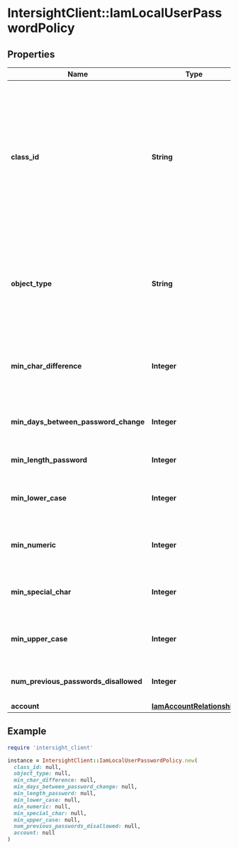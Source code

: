 # IntersightClient::IamLocalUserPasswordPolicy

## Properties

| Name | Type | Description | Notes |
| ---- | ---- | ----------- | ----- |
| **class_id** | **String** | The fully-qualified name of the instantiated, concrete type. This property is used as a discriminator to identify the type of the payload when marshaling and unmarshaling data. | [default to &#39;iam.LocalUserPasswordPolicy&#39;] |
| **object_type** | **String** | The fully-qualified name of the instantiated, concrete type. The value should be the same as the &#39;ClassId&#39; property. | [default to &#39;iam.LocalUserPasswordPolicy&#39;] |
| **min_char_difference** | **Integer** | Minimum number of characters different from previous password. | [optional][default to 0] |
| **min_days_between_password_change** | **Integer** | Minimum Days allowed between password change. | [optional][default to 0] |
| **min_length_password** | **Integer** | Minimum length of password. | [optional][default to 8] |
| **min_lower_case** | **Integer** | Minimum number of required lower case characters. | [optional][default to 1] |
| **min_numeric** | **Integer** | Minimum number of required numeric characters. | [optional][default to 1] |
| **min_special_char** | **Integer** | Minimum number of required special characters. | [optional][default to 0] |
| **min_upper_case** | **Integer** | Minimum number of required upper case characters. | [optional][default to 1] |
| **num_previous_passwords_disallowed** | **Integer** | Number of previous passwords disallowed. | [optional][default to 0] |
| **account** | [**IamAccountRelationship**](IamAccountRelationship.md) |  | [optional] |

## Example

```ruby
require 'intersight_client'

instance = IntersightClient::IamLocalUserPasswordPolicy.new(
  class_id: null,
  object_type: null,
  min_char_difference: null,
  min_days_between_password_change: null,
  min_length_password: null,
  min_lower_case: null,
  min_numeric: null,
  min_special_char: null,
  min_upper_case: null,
  num_previous_passwords_disallowed: null,
  account: null
)
```

